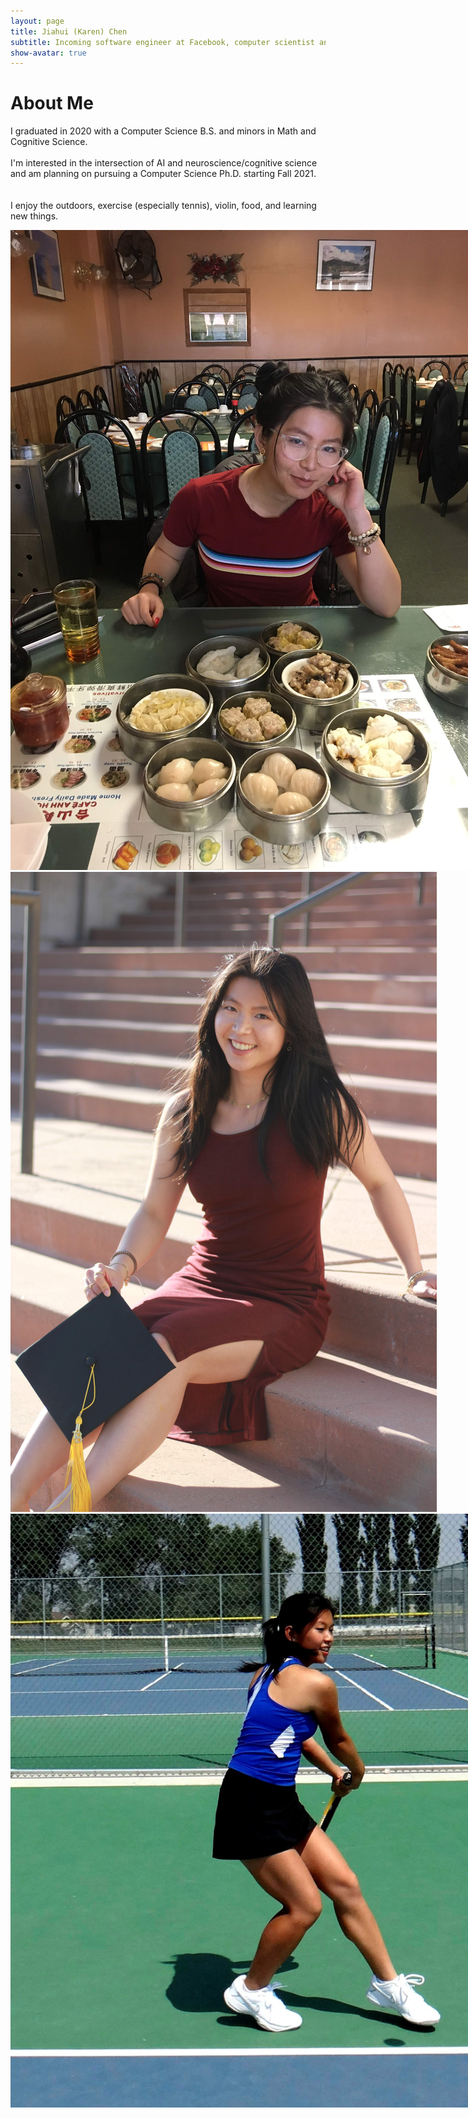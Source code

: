 ```yaml
---
layout: page
title: Jiahui (Karen) Chen
subtitle: Incoming software engineer at Facebook, computer scientist and researcher interested in AI/ML.
show-avatar: true
---
```

# About Me  

I graduated in 2020 with a Computer Science B.S. and minors in Math and Cognitive Science.  
<br/>
I'm interested in the intersection of AI and neuroscience/cognitive science
and am planning on pursuing a Computer Science Ph.D. starting Fall 2021.  
<br/>
<br/>
I enjoy the outdoors, exercise (especially tennis), violin, food, and learning new things.


<div class="images" position="relative" style="width:950px;height:300px">
  <div class="imgContainer">
  <!-- style="width:350px" -->
    <img src="/img/dim_sum.JPG">
  </div>
  <div class="imgContainer">
    <img src="/img/grad.jpg">
  </div>
  <div class="imgContainer">
    <img src="/img/tennis_sqr.jpg">
  </div>
</div>
<div style="width:800px">


  <!-- <p>
    <ul>
      <li>Aspiring software engineer and/or computational neuroscience PHD </li>
      <li>Tennis player, violinist, and avid eater (amongst many other things)</li>
      <li>Computer Science major, Math and Cognitive Science minors</li>
    </ul>
  </p>
</div> -->
